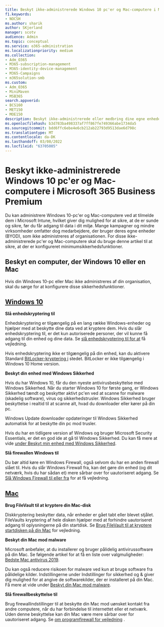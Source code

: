 ```yaml
---
title: Beskyt ikke-administrerede Windows 10 pc'er og Mac-computere i Microsoft 365 Business Premium
f1.keywords:
- NOCSH
ms.author: sharik
author: SKjerland
manager: scotv
audience: Admin
ms.topic: conceptual
ms.service: o365-administration
ms.localizationpriority: medium
ms.collection:
- Adm_O365
- M365-subscription-management
- M365-identity-device-management
- M365-Campaigns
- m365solution-smb
ms.custom:
- Adm_O365
- MiniMaven
- MSB365
search.appverid:
- BCS160
- MET150
- MOE150
description: Beskyt ikke-administrerede eller medbring dine egne enheder (BYOD) med Microsoft 365 Business Premium.
ms.openlocfilehash: b3d783ba498337af7ff867fe749366abe1734da5
ms.sourcegitcommit: bdd6ffc6ebe4e6cb212ab22793d9513dae6d798c
ms.translationtype: MT
ms.contentlocale: da-DK
ms.lasthandoff: 03/08/2022
ms.locfileid: "63705005"
---
```

# <a name="protect-unmanaged-windows-10-pcs-and-macs-in-microsoft-365-business-premium"></a>Beskyt ikke-administrerede Windows 10 pc'er og Mac-computere i Microsoft 365 Business Premium

Du kan administrere Windows 10-pc'er og Mac-computere ved at tilmelde dem i Microsoft Intune, hvilket giver dig mulighed for at sikre, at de er sunde og sikre, før du får adgang til data i dit miljø. Mange kampagner og mindre virksomheder omfatter dog medarbejdere, der bruger deres egne enheder (BYOD), som ikke administreres af organisationen. For disse ikke-administrerede pc'er og Mac-computere skal du bruge denne artikel til at sikre, at der er konfigureret minimumsikkerhedsfunktioner.

<!--A Windows 10 PC is considered managed after you have completed the following two steps:

1. You (or the admin) set up device and data protection policies in the [setup  wizard](../business/set-up.md).

2. You have [connected your computer to Azure Active Directory](../business/set-up-windows-devices.md) and use your Microsoft 365 username and password to sign in.
3. --> 

## <a name="protect-a-computer-running-windows-10-or-a-mac"></a>Beskyt en computer, der Windows 10 eller en Mac

<!--If you have a PC that is running Windows 10 that is not connected to Microsoft 365, or a Mac, the Microsoft 365 protections do not apply to it, but here are some things you can do to keep your data secure on these devices as well:
-->
Hvis din Windows 10-pc eller Mac ikke administreres af din organisation, skal du sørge for at konfigurere disse sikkerhedsfunktioner.

## <a name="windows-10"></a>[Windows 10](#tab/Windows10)

**Slå enhedskryptering til**<p>

Enhedskryptering er tilgængelig på en lang række Windows-enheder og hjælper med at beskytte dine data ved at kryptere dem. Hvis du slår enhedskryptering til, er det kun autoriserede personer, der vil kunne få adgang til din enhed og dine data. Se [slå enhedskryptering til for at](https://support.microsoft.com/help/4028713/windows-10-turn-on-device-encryption) få vejledning.

 Hvis enhedskryptering ikke er tilgængelig på din enhed, kan du aktivere Standard [BitLocker-kryptering i](https://support.microsoft.com/help/4028713/windows-10-turn-on-device-encryption) stedet. BitLocker er ikke tilgængelig i Windows 10 Home version. 

**Beskyt din enhed med Windows Sikkerhed**<p>
Hvis du har Windows 10, får du den nyeste antivirusbeskyttelse med Windows Sikkerhed. Når du starter Windows 10 for første gang, er Windows Sikkerhed tændt og beskytter aktivt pc'en ved at scanne for malware (skadelig software), virus og sikkerhedstrusler. Windows Sikkerhed bruger beskyttelse i realtid til at scanne alt, hvad du downloader eller kører på din pc.

Windows Update downloader opdateringer til Windows Sikkerhed automatisk for at beskytte din pc mod trusler.

Hvis du har en tidligere version af Windows og bruger Microsoft Security Essentials, er det en god ide at gå til Windows Sikkerhed. Du kan få mere at vide [under Beskyt min enhed med Windows Sikkerhed](https://support.microsoft.com/help/17464/windows-10-help-protect-my-device-with-windows-security).

**Slå firewallen Windows til**<p>
Du bør altid køre en Windows Firewall, også selvom du har en anden firewall slået til. Hvis du slår Windows Firewall fra, kan det gøre din enhed (og dit netværk, hvis du har sådan et) mere sårbar over for uautoriseret adgang. Se [Slå Windows Firewall til eller fra](https://support.microsoft.com/help/4028544/windows-10-turn-windows-defender-firewall-on-or-off) for at få vejledning.

## <a name="mac"></a>[Mac](#tab/Mac)

**Brug FileVault til at kryptere din Mac-disk**<p>
Diskkryptering beskytter data, når enheder er gået tabt eller blevet stjålet. FileVaults kryptering af hele disken hjælper med at forhindre uautoriseret adgang til oplysningerne på din startdisk. Se [Brug FileVault til at kryptere startdisken på din Mac](https://support.apple.com/HT204837) for vejledning.

**Beskyt din Mac mod malware**<p>
Microsoft anbefaler, at du installerer og bruger pålidelig antivirussoftware på din Mac. Se følgende artikel for at få en liste over valgmuligheder: [Bedste Mac antivirus 2019](https://www.macworld.co.uk/feature/mac-software/mac-antivirus-3672182/).

Du kan også reducere risikoen for malware ved kun at bruge software fra pålidelige kilder. Indstillingerne under Indstillinger for sikkerhed og & giver dig mulighed for at angive de softwarekilder, der er installeret på din Mac. Få mere at vide under [Beskyt din Mac mod malware](https://support.apple.com/kb/PH25087).

**Slå firewallbeskyttelse til**<p>
Brug firewallindstillinger til at beskytte din Mac mod uønsket kontakt fra andre computere, når du har forbindelse til internettet eller et netværk. Uden denne beskyttelse kan din Mac være mere sårbar over for uautoriseret adgang. Se [om programfirewall for vejledning](https://support.apple.com/HT201642) .

